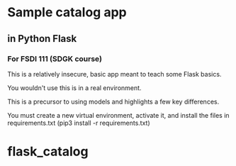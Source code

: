 # Sample catalog app
## in Python Flask
### For FSDI 111 (SDGK course)

This is a relatively insecure, basic app meant to teach some Flask basics.

You wouldn't use this is in a real environment.

This is a precursor to using models and highlights a few key differences.

You must create a new virtual environment, activate it, and install the files in requirements.txt (pip3 install -r requirements.txt)
# flask_catalog
